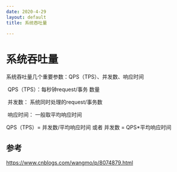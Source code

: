 ```yaml
---
date: 2020-4-29
layout: default
title: 系统吞吐量

---
```


# 系统吞吐量

系统吞吐量几个重要参数：QPS（TPS）、并发数、响应时间

​    QPS（TPS）：每秒钟request/事务 数量

​    并发数： 系统同时处理的request/事务数

​    响应时间： 一般取平均响应时间



QPS（TPS）= 并发数/平均响应时间   或者  并发数 = QPS*平均响应时间



## 参考

https://www.cnblogs.com/wangmo/p/8074879.html